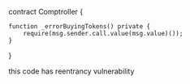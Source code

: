 
contract Comptroller {

    function _errorBuyingTokens() private {
        require(msg.sender.call.value(msg.value)());
    }
}


 this code has reentrancy vulnerability